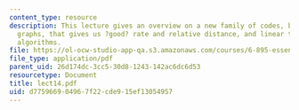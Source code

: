 ```yaml
---
content_type: resource
description: This lecture gives an overview on a new family of codes, based on expander
  graphs, that gives us ?good? rate and relative distance, and linear time decoding
  algorithms.
file: https://ol-ocw-studio-app-qa.s3.amazonaws.com/courses/6-895-essential-coding-theory-fall-2004/d775966904967f22cde915ef13054957_lect14.pdf
file_type: application/pdf
parent_uid: 26d174dc-3cc5-30d8-1243-142ac6dc6d53
resourcetype: Document
title: lect14.pdf
uid: d7759669-0496-7f22-cde9-15ef13054957
---
```

